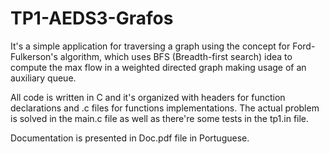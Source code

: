 # TP1-AEDS3-Grafos

It's a simple application for traversing a graph using the concept for Ford-Fulkerson's algorithm, which uses BFS (Breadth-first search) 
idea to compute the max flow in a weighted directed graph making usage of an auxiliary queue.

All code is written in C and it's organized with headers for function declarations and .c files for functions implementations. 
The actual problem is solved in the main.c file as well as there're some tests in the tp1.in file.

Documentation is presented in Doc.pdf file in Portuguese.
